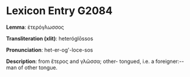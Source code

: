 # Lexicon Entry G2084

**Lemma**: ἑτερόγλωσσος

**Transliteration (xlit)**: heteróglōssos

**Pronunciation**: het-er-og'-loce-sos

**Description**:
from ἕτερος and γλῶσσα; other- tongued, i.e. a foreigner:--man of other tongue.
